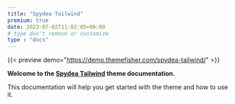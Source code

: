 ```yaml
---
title: "Spydea Tailwind"
premium: true
date: 2023-07-02T11:02:05+06:00 
# type don't remove or customize
type : "docs"
---
```


{{< preview demo="https://demo.themefisher.com/spydea-tailwind/" >}}


**Welcome to the [Spydea Tailwind](https://themefisher.com/products/spydea-tailwind) theme documentation.**

This documentation will help you get started with the theme and how to use it. 